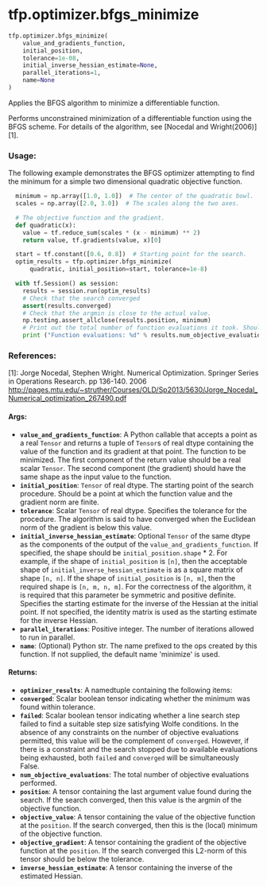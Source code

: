 <div itemscope itemtype="http://developers.google.com/ReferenceObject">
<meta itemprop="name" content="tfp.optimizer.bfgs_minimize" />
<meta itemprop="path" content="Stable" />
</div>

# tfp.optimizer.bfgs_minimize

``` python
tfp.optimizer.bfgs_minimize(
    value_and_gradients_function,
    initial_position,
    tolerance=1e-08,
    initial_inverse_hessian_estimate=None,
    parallel_iterations=1,
    name=None
)
```

Applies the BFGS algorithm to minimize a differentiable function.

Performs unconstrained minimization of a differentiable function using the
BFGS scheme. For details of the algorithm, see [Nocedal and Wright(2006)][1].

### Usage:

The following example demonstrates the BFGS optimizer attempting to find the
minimum for a simple two dimensional quadratic objective function.

```python
  minimum = np.array([1.0, 1.0])  # The center of the quadratic bowl.
  scales = np.array([2.0, 3.0])  # The scales along the two axes.

  # The objective function and the gradient.
  def quadratic(x):
    value = tf.reduce_sum(scales * (x - minimum) ** 2)
    return value, tf.gradients(value, x)[0]

  start = tf.constant([0.6, 0.8])  # Starting point for the search.
  optim_results = tfp.optimizer.bfgs_minimize(
      quadratic, initial_position=start, tolerance=1e-8)

  with tf.Session() as session:
    results = session.run(optim_results)
    # Check that the search converged
    assert(results.converged)
    # Check that the argmin is close to the actual value.
    np.testing.assert_allclose(results.position, minimum)
    # Print out the total number of function evaluations it took. Should be 6.
    print ("Function evaluations: %d" % results.num_objective_evaluations)
```

### References:
[1]: Jorge Nocedal, Stephen Wright. Numerical Optimization. Springer Series in
  Operations Research. pp 136-140. 2006
  http://pages.mtu.edu/~struther/Courses/OLD/Sp2013/5630/Jorge_Nocedal_Numerical_optimization_267490.pdf

#### Args:

* <b>`value_and_gradients_function`</b>:  A Python callable that accepts a point as a
    real `Tensor` and returns a tuple of `Tensor`s of real dtype containing
    the value of the function and its gradient at that point. The function
    to be minimized. The first component of the return value should be a
    real scalar `Tensor`. The second component (the gradient) should have the
    same shape as the input value to the function.
* <b>`initial_position`</b>: `Tensor` of real dtype. The starting point of the search
    procedure. Should be a point at which the function value and the gradient
    norm are finite.
* <b>`tolerance`</b>: Scalar `Tensor` of real dtype. Specifies the tolerance for the
    procedure. The algorithm is said to have converged when the Euclidean
    norm of the gradient is below this value.
* <b>`initial_inverse_hessian_estimate`</b>: Optional `Tensor` of the same dtype
    as the components of the output of the `value_and_gradients_function`.
    If specified, the shape should be `initial_position.shape` * 2.
    For example, if the shape of `initial_position` is `[n]`, then the
    acceptable shape of `initial_inverse_hessian_estimate` is as a square
    matrix of shape `[n, n]`.
    If the shape of `initial_position` is `[n, m]`, then the required shape
    is `[n, m, n, m]`.
    For the correctness of the algorithm, it is required that this parameter
    be symmetric and positive definite. Specifies the starting estimate for
    the inverse of the Hessian at the initial point. If not specified,
    the identity matrix is used as the starting estimate for the
    inverse Hessian.
* <b>`parallel_iterations`</b>: Positive integer. The number of iterations allowed to
    run in parallel.
* <b>`name`</b>: (Optional) Python str. The name prefixed to the ops created by this
    function. If not supplied, the default name 'minimize' is used.


#### Returns:

* <b>`optimizer_results`</b>: A namedtuple containing the following items:
* <b>`converged`</b>: Scalar boolean tensor indicating whether the minimum was
      found within tolerance.
* <b>`failed`</b>:  Scalar boolean tensor indicating whether a line search
      step failed to find a suitable step size satisfying Wolfe
      conditions. In the absence of any constraints on the
      number of objective evaluations permitted, this value will
      be the complement of `converged`. However, if there is
      a constraint and the search stopped due to available
      evaluations being exhausted, both `failed` and `converged`
      will be simultaneously False.
* <b>`num_objective_evaluations`</b>: The total number of objective
      evaluations performed.
* <b>`position`</b>: A tensor containing the last argument value found
      during the search. If the search converged, then
      this value is the argmin of the objective function.
* <b>`objective_value`</b>: A tensor containing the value of the objective
      function at the `position`. If the search converged, then this is
      the (local) minimum of the objective function.
* <b>`objective_gradient`</b>: A tensor containing the gradient of the objective
      function at the `position`. If the search converged this
      L2-norm of this tensor should be below the tolerance.
* <b>`inverse_hessian_estimate`</b>: A tensor containing the inverse of the
      estimated Hessian.